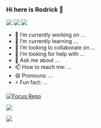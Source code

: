 ### Hi here is Rodrick 👋
[![](https://badgen.net/badge/blog/檐上有月☽/?icon=sourcegraph&color=FFC83D)](https://rodrick.cn) [![](https://badgen.net/badge/github/Rodrick278/?icon=github&color=blue&label)](https://github.com/rodrick278/) [![](https://badgen.net/badge/yuque/yuque/?icon=telegram&color=34CE7B&label)](https://www.yuque.com/rodrick-miz0p)

- 🔭 I’m currently working on ...
- 🌱 I’m currently learning ...
- 👯 I’m looking to collaborate on ...
- 🤔 I’m looking for help with ...
- 💬 Ask me about ...
- 📫 How to reach me: ...
- 😄 Pronouns: ...
- ⚡ Fun fact: ...

[![Focus Repo](https://github-readme-stats.vercel.app/api/pin/?username=rodrick278&repo=rodrick278.github.io&show_owner=true&theme=material-palenight)](https://github.com/rodrick278/rodrick278.github.io)

![](https://github-readme-stats.vercel.app/api?username=rodrick278&theme=material-palenight)

<img align="center" src="https://github-readme-stats.anuraghazra1.vercel.app/api/top-langs/?username=rodrick278&layout=compact&theme=material-palenight" />




